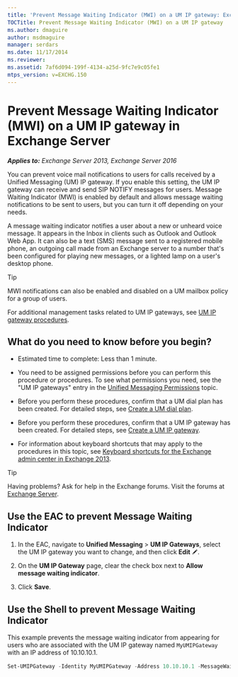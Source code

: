 ```yaml
---
title: 'Prevent Message Waiting Indicator (MWI) on a UM IP gateway: Exchange 2013 Help'
TOCTitle: Prevent Message Waiting Indicator (MWI) on a UM IP gateway
ms.author: dmaguire
author: msdmaguire
manager: serdars
ms.date: 11/17/2014
ms.reviewer:
ms.assetid: 7af6d094-199f-4134-a25d-9fc7e9c05fe1
mtps_version: v=EXCHG.150
---
```


# Prevent Message Waiting Indicator (MWI) on a UM IP gateway in Exchange Server

_**Applies to:** Exchange Server 2013, Exchange Server 2016_

You can prevent voice mail notifications to users for calls received by a Unified Messaging (UM) IP gateway. If you enable this setting, the UM IP gateway can receive and send SIP NOTIFY messages for users. Message Waiting Indicator (MWI) is enabled by default and allows message waiting notifications to be sent to users, but you can turn it off depending on your needs.

A message waiting indicator notifies a user about a new or unheard voice message. It appears in the Inbox in clients such as Outlook and Outlook Web App. It can also be a text (SMS) message sent to a registered mobile phone, an outgoing call made from an Exchange server to a number that's been configured for playing new messages, or a lighted lamp on a user's desktop phone.

> [!TIP]
> MWI notifications can also be enabled and disabled on a UM mailbox policy for a group of users.

For additional management tasks related to UM IP gateways, see [UM IP gateway procedures](um-ip-gateway-procedures-exchange-2013-help.md).

## What do you need to know before you begin?

- Estimated time to complete: Less than 1 minute.

- You need to be assigned permissions before you can perform this procedure or procedures. To see what permissions you need, see the "UM IP gateways" entry in the [Unified Messaging Permissions](https://technet.microsoft.com/library/d326c3bc-8f33-434a-bf02-a83cc26a5498.aspx) topic.

- Before you perform these procedures, confirm that a UM dial plan has been created. For detailed steps, see [Create a UM dial plan](create-um-dial-plan-exchange-2013-help.md).

- Before you perform these procedures, confirm that a UM IP gateway has been created. For detailed steps, see [Create a UM IP gateway](create-um-ip-gateway-exchange-2013-help.md).

- For information about keyboard shortcuts that may apply to the procedures in this topic, see [Keyboard shortcuts for the Exchange admin center in Exchange 2013](keyboard-shortcuts-in-the-exchange-admin-center-2013-help.md).

> [!TIP]
> Having problems? Ask for help in the Exchange forums. Visit the forums at [Exchange Server](https://go.microsoft.com/fwlink/p/?linkId=60612).

## Use the EAC to prevent Message Waiting Indicator

1. In the EAC, navigate to **Unified Messaging** \> **UM IP Gateways**, select the UM IP gateway you want to change, and then click **Edit** ![Edit icon](images/ITPro_EAC_EditIcon.gif).

2. On the **UM IP Gateway** page, clear the check box next to **Allow message waiting indicator**.

3. Click **Save**.

## Use the Shell to prevent Message Waiting Indicator

This example prevents the message waiting indicator from appearing for users who are associated with the UM IP gateway named `MyUMIPGateway` with an IP address of 10.10.10.1.

```powershell
Set-UMIPGateway -Identity MyUMIPGateway -Address 10.10.10.1 -MessageWaitingIndicatorAllowed $false
```
